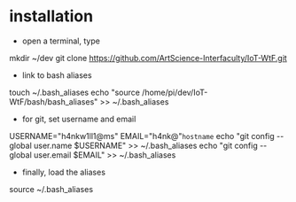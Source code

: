 # installation

- open a terminal, type

mkdir ~/dev
git clone https://github.com/ArtScience-Interfaculty/IoT-WtF.git

- link to bash aliases

touch ~/.bash_aliases
echo "source /home/pi/dev/IoT-WtF/bash/bash_aliases" >> ~/.bash_aliases

- for git, set username and email

USERNAME="h4nkw1ll1@ms"
EMAIL="h4nk@"`hostname`
echo "git config --global user.name  $USERNAME" >> ~/.bash_aliases
echo "git config --global user.email $EMAIL" >> ~/.bash_aliases

- finally, load the aliases

source ~/.bash_aliases
